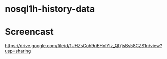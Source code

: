 # nosql1h-history-data

# Screencast

https://drive.google.com/file/d/1UHZsCoh9riEHnlYIz_QI7jsBs58CZS1n/view?usp=sharing
